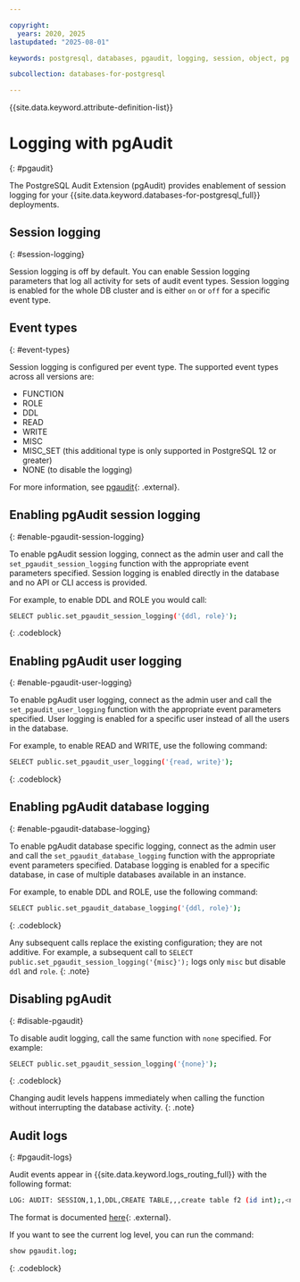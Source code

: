 ```yaml
---

copyright:
  years: 2020, 2025
lastupdated: "2025-08-01"

keywords: postgresql, databases, pgaudit, logging, session, object, pg role, postgresql logging, postgres logging

subcollection: databases-for-postgresql

---
```


{{site.data.keyword.attribute-definition-list}}

# Logging with pgAudit
{: #pgaudit}

The PostgreSQL Audit Extension (pgAudit) provides enablement of session logging for your {{site.data.keyword.databases-for-postgresql_full}} deployments. 

## Session logging
{: #session-logging}

Session logging is off by default. You can enable Session logging parameters that log all activity for sets of audit event types. Session logging is enabled for the whole DB cluster and is either `on` or `off` for a specific event type.

## Event types
{: #event-types}

Session logging is configured per event type. The supported event types across all versions are:

* FUNCTION 
* ROLE
* DDL
* READ
* WRITE
* MISC
* MISC_SET (this additional type is only supported in PostgreSQL 12 or greater)
* NONE (to disable the logging)

For more information, see [pgaudit](https://github.com/pgaudit/pgaudit/blob/master/README.md#pgauditlog){: .external}.

## Enabling pgAudit session logging
{: #enable-pgaudit-session-logging}

To enable pgAudit session logging, connect as the admin user and call the `set_pgaudit_session_logging` function with the appropriate event parameters specified. Session logging is enabled directly in the database and no API or CLI access is provided. 

For example, to enable DDL and ROLE you would call:

```sh
SELECT public.set_pgaudit_session_logging('{ddl, role}');
```
{: .codeblock}

## Enabling pgAudit user logging
{: #enable-pgaudit-user-logging}

To enable pgAudit user logging, connect as the admin user and call the `set_pgaudit_user_logging` function with the appropriate event parameters specified. User logging is enabled for a specific user instead of all the users in the database.

For example, to enable READ and WRITE, use the following command:

```sh
SELECT public.set_pgaudit_user_logging('{read, write}');
```
{: .codeblock}

## Enabling pgAudit database logging
{: #enable-pgaudit-database-logging}

To enable pgAudit database specific logging, connect as the admin user and call the `set_pgaudit_database_logging` function with the appropriate event parameters specified. Database logging is enabled for a specific database, in case of multiple databases available in an instance.

For example, to enable DDL and ROLE, use the following command:

```sh
SELECT public.set_pgaudit_database_logging('{ddl, role}');
```
{: .codeblock}

Any subsequent calls replace the existing configuration; they are not additive. For example, a subsequent call to `SELECT public.set_pgaudit_session_logging('{misc}');` logs only `misc` but disable `ddl` and `role`.
{: .note}

## Disabling pgAudit
{: #disable-pgaudit}

To disable audit logging, call the same function with `none` specified. For example:

```sh
SELECT public.set_pgaudit_session_logging('{none}');
```
{: .codeblock}

Changing audit levels happens immediately when calling the function without interrupting the database activity.
{: .note}

## Audit logs
{: #pgaudit-logs}

Audit events appear in {{site.data.keyword.logs_routing_full}} with the following format:

```sh
LOG: AUDIT: SESSION,1,1,DDL,CREATE TABLE,,,create table f2 (id int);,<not logged>
```

The format is documented [here](https://github.com/pgaudit/pgaudit/blob/master/README.md#format){: .external}. 

If you want to see the current log level, you can run the command:

```sh
show pgaudit.log;
```
{: .codeblock}

